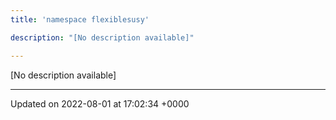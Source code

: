 ```yaml
---
title: 'namespace flexiblesusy'

description: "[No description available]"

---
```







[No description available]






-------------------------------

Updated on 2022-08-01 at 17:02:34 +0000